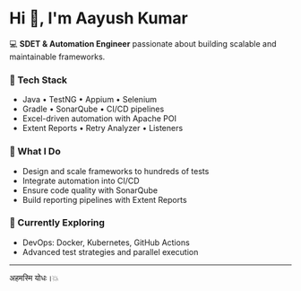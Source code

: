 # Hi 👋, I'm Aayush Kumar  

💻 **SDET & Automation Engineer** passionate about building scalable and maintainable frameworks.  

### 🔧 Tech Stack  
- Java • TestNG • Appium • Selenium  
- Gradle • SonarQube • CI/CD pipelines  
- Excel-driven automation with Apache POI  
- Extent Reports • Retry Analyzer • Listeners  

### 🚀 What I Do  
- Design and scale frameworks to hundreds of tests  
- Integrate automation into CI/CD  
- Ensure code quality with SonarQube  
- Build reporting pipelines with Extent Reports  

### 🌱 Currently Exploring  
- DevOps: Docker, Kubernetes, GitHub Actions  
- Advanced test strategies and parallel execution  

---
अहमस्मि योधः।💥

